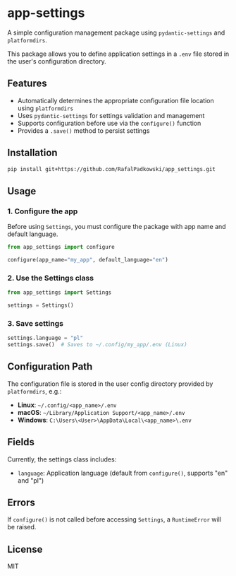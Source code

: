 # app-settings

A simple configuration management package using `pydantic-settings` and `platformdirs`.

This package allows you to define application settings in a `.env` file stored in the user's configuration directory.

## Features

- Automatically determines the appropriate configuration file location using `platformdirs`
- Uses `pydantic-settings` for settings validation and management
- Supports configuration before use via the `configure()` function
- Provides a `.save()` method to persist settings

## Installation

```bash
pip install git+https://github.com/RafalPadkowski/app_settings.git
```

## Usage

### 1. Configure the app

Before using `Settings`, you must configure the package with app name and default language.

```python
from app_settings import configure

configure(app_name="my_app", default_language="en")
```

### 2. Use the Settings class

```python
from app_settings import Settings

settings = Settings()
```

### 3. Save settings

```python
settings.language = "pl"
settings.save()  # Saves to ~/.config/my_app/.env (Linux)
```

## Configuration Path

The configuration file is stored in the user config directory provided by `platformdirs`, e.g.:

- **Linux**: `~/.config/<app_name>/.env`
- **macOS**: `~/Library/Application Support/<app_name>/.env`
- **Windows**: `C:\Users\<User>\AppData\Local\<app_name>\.env`

## Fields

Currently, the settings class includes:

- `language`: Application language (default from `configure()`, supports "en" and "pl")

## Errors

If `configure()` is not called before accessing `Settings`, a `RuntimeError` will be raised.

## License

MIT
